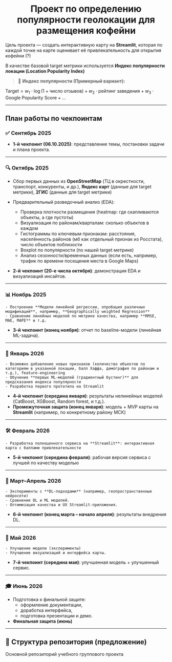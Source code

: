 <h1 align="center">Проект по определению популярности геолокации для размещения кофейни
</h1>

Цель проекта — создать интерактивную карту на **Streamlit**, которая по каждой точке на карте оценивает её привлекательность для открытия кофейни (?)

В качестве базовой target метрики используется **Индекс популярности локации (Location Popularity Index)**

> 🎯 **Индекс популярности (Примерный вариант):**
>
$\text{Target} = w_1 \cdot \log(1 + \text{число отзывов}) + 
w_2 \cdot \text{рейтинг заведения} + 
w_3 \cdot \text{Google Popularity Score} + ...$

---

## План работы по чекпоинтам

### ✅ Сентябрь 2025  
- **1-й чекпоинт (06.10.2025)**: представление темы, постановки задачи и плана проекта.

---

### 🔍 Октябрь 2025
  - Сбор первых данных из **OpenStreetMap** (ТЦ в окрестности, транспорт, конкуренты, и др.), **Яндекс карт** (данные для target метрики), **2ГИС** (данные для target метрики)
  - Предварительный разведочный анализ (EDA):  
    - Проверка плотности размещения (heatmap: где скапливаются объекты, а где пустоты)
    - Визуализация по районам/кварталам: сколько объектов в каждом
    - Гистограммы по ключевым признакам: расстояния, населённость районов (мб как отдельный признак из Росстата), число объектов поблизости
    - Boxplot по популярности (по нашей target метрике)
    - Анализ сезонности/временных данных (если есть, например, трафик по времени посещения места в Google Maps)

- **2-й чекпоинт (20-е числа октября)**: демонстрация EDA и визуализаций инсайтов.

---

### 📊 Ноябрь 2025 
    - Построение **Модели линейной регрессии, опробация различных модификаций**, например, **Geographically weighted Regression**
    - Сравнение линейных моделей по метрике качества, например **RMSE, MAE, MAPE** и т.д.
- **3-й чекпоинт (конец ноября)**: отчет по baseline-модели (линейная ML-задача).

---

### 🤖 Январь 2026
    - Возможно добавление новых признаков (количество объектов по категориям в указанной локации, балл Хаффа, демография по районам и т.д.), feature-engineering 
    - Обучение **первых ML-моделей (градиентный бустинг)** для предсказания индекса популярности
    - Разработка первого прототипа на Streamlit 
- **4-й чекпоинт (середина января)**: результаты нелинейных моделей (CatBoost, XGBoost, Random forest, и т.д.).  
- **Промежуточная защита (конец января)**: модель + MVP карты на **Streamlit** (например, по конкретному району МСК)

---

### 🛠️ Февраль 2026
    - Разработка полноценного сервиса на **Streamlit**: интерактивная карта с баллами привлекательности   
- **5-й чекпоинт (середина февраля)**: рабочая версия сервиса с лучшей по качеству моделью 

---

### 🧠 Март–Апрель 2026
    - Эксперименты с **DL-подходами** (например, геопространственные нейросети) 
    - Сравнение DL и ML моделей.  
    - Оптимизация качества и UX Streamlit-приложения.  
- **6-й чекпоинт (конец марта – начало апреля)**: результаты внедрения DL.

---

### 🚀 Май 2026
    - Улучшение модели (эксперименты)
    - Улучшение визуализаций и интерфейса карты.  
- **7-й чекпоинт (середина мая)**: улучшенная модель + улучшенный сервис.

---

### 🎓 Июнь 2026
  - Подготовка к финальной защите:  
    - оформление документации,  
    - доработка интерфейса,  
    - подготовка презентации и демо.  
- **Финальная защита (июнь)**

---

## 📂 Структура репозитория (предложение)

Основной репозиторий учебного группового проекта

